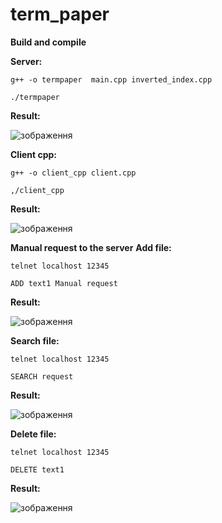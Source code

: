 # term_paper
**Build and compile**

**Server:**
```
g++ -o termpaper  main.cpp inverted_index.cpp
```
```
./termpaper
```

**Result:**

![зображення](https://github.com/user-attachments/assets/9ae8145f-d5c4-4ba1-b8f6-caaec5233ff3)

**Client cpp:**
```
g++ -o client_cpp client.cpp
```
```
,/client_cpp
```

**Result:**

![зображення](https://github.com/user-attachments/assets/9c3f5862-b1cf-4705-b771-f2b3cabc3e0f)

**Manual request to the server**
**Add file:**
```
telnet localhost 12345
```
```
ADD text1 Manual request
```

**Result:**

![зображення](https://github.com/user-attachments/assets/d043ef36-da52-4ccb-8443-9ade51dd9de9)

**Search file:**
```
telnet localhost 12345
```
```
SEARCH request
```

**Result:**

![зображення](https://github.com/user-attachments/assets/0db7fcd0-1d97-40b7-ba59-0a0ea8049b6e)


**Delete file:**
```
telnet localhost 12345
```
```
DELETE text1
```

**Result:**

![зображення](https://github.com/user-attachments/assets/bb87d6ba-8688-4539-9008-da74191055bf)


